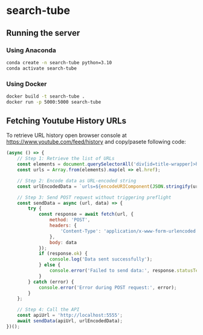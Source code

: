 # search-tube

## Running the server

### Using Anaconda
```bash
conda create -n search-tube python=3.10
conda activate search-tube
```

### Using Docker
```bash
docker build -t search-tube .
docker run -p 5000:5000 search-tube
```

## Fetching Youtube History URLs
To retrieve URL history open browser console at https://www.youtube.com/feed/history and copy/pasete following code:

```javascript
(async () => {
    // Step 1: Retrieve the list of URLs
    const elements = document.querySelectorAll('div[id=title-wrapper]>h3>a[id=video-title]');
    const urls = Array.from(elements).map(el => el.href);

    // Step 2: Encode data as URL-encoded string
    const urlEncodedData = `urls=${encodeURIComponent(JSON.stringify(urls))}`;

    // Step 3: Send POST request without triggering preflight
    const sendData = async (url, data) => {
        try {
            const response = await fetch(url, {
                method: 'POST',
                headers: {
                    'Content-Type': 'application/x-www-form-urlencoded', // Avoid preflight
                },
                body: data
            });
            if (response.ok) {
                console.log('Data sent successfully');
            } else {
                console.error('Failed to send data:', response.statusText);
            }
        } catch (error) {
            console.error('Error during POST request:', error);
        }
    };

    // Step 4: Call the API
    const apiUrl = 'http://localhost:5555';
    await sendData(apiUrl, urlEncodedData);
})();
```